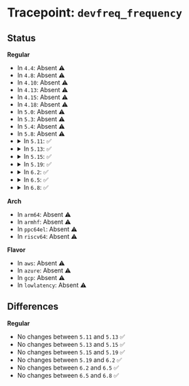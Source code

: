 # Tracepoint: <code>devfreq_frequency</code>

## Status
<b>Regular</b>
<ul>
<li>
In <code>4.4</code>: Absent ⚠️
</li>
<li>
In <code>4.8</code>: Absent ⚠️
</li>
<li>
In <code>4.10</code>: Absent ⚠️
</li>
<li>
In <code>4.13</code>: Absent ⚠️
</li>
<li>
In <code>4.15</code>: Absent ⚠️
</li>
<li>
In <code>4.18</code>: Absent ⚠️
</li>
<li>
In <code>5.0</code>: Absent ⚠️
</li>
<li>
In <code>5.3</code>: Absent ⚠️
</li>
<li>
In <code>5.4</code>: Absent ⚠️
</li>
<li>
In <code>5.8</code>: Absent ⚠️
</li>
<li>
<details>
<summary>In <code>5.11</code>: ✅</summary>

Event:

```c
struct trace_event_raw_devfreq_frequency {
    struct trace_entry ent;
    u32 __data_loc_dev_name;
    long unsigned int freq;
    long unsigned int prev_freq;
    long unsigned int busy_time;
    long unsigned int total_time;
    char __data[0];
};
```
Function:

```c
void trace_event_raw_event_devfreq_frequency(void *__data, struct devfreq *devfreq, long unsigned int freq, long unsigned int prev_freq);
```
</details>
</li>
<li>
<details>
<summary>In <code>5.13</code>: ✅</summary>

Event:

```c
struct trace_event_raw_devfreq_frequency {
    struct trace_entry ent;
    u32 __data_loc_dev_name;
    long unsigned int freq;
    long unsigned int prev_freq;
    long unsigned int busy_time;
    long unsigned int total_time;
    char __data[0];
};
```
Function:

```c
void trace_event_raw_event_devfreq_frequency(void *__data, struct devfreq *devfreq, long unsigned int freq, long unsigned int prev_freq);
```
</details>
</li>
<li>
<details>
<summary>In <code>5.15</code>: ✅</summary>

Event:

```c
struct trace_event_raw_devfreq_frequency {
    struct trace_entry ent;
    u32 __data_loc_dev_name;
    long unsigned int freq;
    long unsigned int prev_freq;
    long unsigned int busy_time;
    long unsigned int total_time;
    char __data[0];
};
```
Function:

```c
void trace_event_raw_event_devfreq_frequency(void *__data, struct devfreq *devfreq, long unsigned int freq, long unsigned int prev_freq);
```
</details>
</li>
<li>
<details>
<summary>In <code>5.19</code>: ✅</summary>

Event:

```c
struct trace_event_raw_devfreq_frequency {
    struct trace_entry ent;
    u32 __data_loc_dev_name;
    long unsigned int freq;
    long unsigned int prev_freq;
    long unsigned int busy_time;
    long unsigned int total_time;
    char __data[0];
};
```
Function:

```c
void trace_event_raw_event_devfreq_frequency(void *__data, struct devfreq *devfreq, long unsigned int freq, long unsigned int prev_freq);
```
</details>
</li>
<li>
<details>
<summary>In <code>6.2</code>: ✅</summary>

Event:

```c
struct trace_event_raw_devfreq_frequency {
    struct trace_entry ent;
    u32 __data_loc_dev_name;
    long unsigned int freq;
    long unsigned int prev_freq;
    long unsigned int busy_time;
    long unsigned int total_time;
    char __data[0];
};
```
Function:

```c
void trace_event_raw_event_devfreq_frequency(void *__data, struct devfreq *devfreq, long unsigned int freq, long unsigned int prev_freq);
```
</details>
</li>
<li>
<details>
<summary>In <code>6.5</code>: ✅</summary>

Event:

```c
struct trace_event_raw_devfreq_frequency {
    struct trace_entry ent;
    u32 __data_loc_dev_name;
    long unsigned int freq;
    long unsigned int prev_freq;
    long unsigned int busy_time;
    long unsigned int total_time;
    char __data[0];
};
```
Function:

```c
void trace_event_raw_event_devfreq_frequency(void *__data, struct devfreq *devfreq, long unsigned int freq, long unsigned int prev_freq);
```
</details>
</li>
<li>
<details>
<summary>In <code>6.8</code>: ✅</summary>

Event:

```c
struct trace_event_raw_devfreq_frequency {
    struct trace_entry ent;
    u32 __data_loc_dev_name;
    long unsigned int freq;
    long unsigned int prev_freq;
    long unsigned int busy_time;
    long unsigned int total_time;
    char __data[0];
};
```
Function:

```c
void trace_event_raw_event_devfreq_frequency(void *__data, struct devfreq *devfreq, long unsigned int freq, long unsigned int prev_freq);
```
</details>
</li>
</ul>
<b>Arch</b>
<ul>
<li>
In <code>arm64</code>: Absent ⚠️
</li>
<li>
In <code>armhf</code>: Absent ⚠️
</li>
<li>
In <code>ppc64el</code>: Absent ⚠️
</li>
<li>
In <code>riscv64</code>: Absent ⚠️
</li>
</ul>
<b>Flavor</b>
<ul>
<li>
In <code>aws</code>: Absent ⚠️
</li>
<li>
In <code>azure</code>: Absent ⚠️
</li>
<li>
In <code>gcp</code>: Absent ⚠️
</li>
<li>
In <code>lowlatency</code>: Absent ⚠️
</li>
</ul>

## Differences
<b>Regular</b>
<ul>
<li>
No changes between <code>5.11</code> and <code>5.13</code> ✅
</li>
<li>
No changes between <code>5.13</code> and <code>5.15</code> ✅
</li>
<li>
No changes between <code>5.15</code> and <code>5.19</code> ✅
</li>
<li>
No changes between <code>5.19</code> and <code>6.2</code> ✅
</li>
<li>
No changes between <code>6.2</code> and <code>6.5</code> ✅
</li>
<li>
No changes between <code>6.5</code> and <code>6.8</code> ✅
</li>
</ul>
